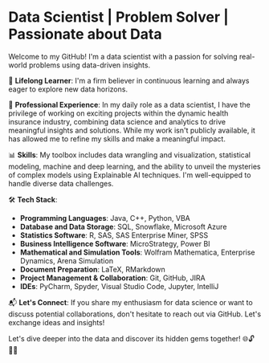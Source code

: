 # Data Scientist | Problem Solver | Passionate about Data

Welcome to my GitHub! I'm a data scientist with a passion for solving real-world problems using data-driven insights.

🌱 **Lifelong Learner**: I'm a firm believer in continuous learning and always eager to explore new data horizons. 

💼 **Professional Experience**: In my daily role as a data scientist, I have the privilege of working on exciting projects within the dynamic health insurance industry, combining data science and analytics to drive meaningful insights and solutions. While my work isn't publicly available, it has allowed me to refine my skills and make a meaningful impact.

📊 **Skills**: My toolbox includes data wrangling and visualization, statistical modeling, machine and deep learning, and the ability to unveil the mysteries of complex models using Explainable AI techniques. I'm well-equipped to handle diverse data challenges.

🛠️ **Tech Stack**:
- **Programming Languages**: Java, C++, Python, VBA
- **Database and Data Storage**: SQL, Snowflake, Microsoft Azure
- **Statistics Software**: R, SAS, SAS Enterprise Miner, SPSS
- **Business Intelligence Software**: MicroStrategy, Power BI
- **Mathematical and Simulation Tools**: Wolfram Mathematica, Enterprise Dynamics, Arena Simulation
- **Document Preparation**: LaTeX, RMarkdown
- **Project Management & Collaboration**: Git, GitHub, JIRA
- **IDEs**: PyCharm, Spyder, Visual Studio Code, Jupyter, IntelliJ

📬 **Let's Connect**: If you share my enthusiasm for data science or want to discuss potential collaborations, don't hesitate to reach out via GitHub. Let's exchange ideas and insights!

Let's dive deeper into the data and discover its hidden gems together! 🌐🔓🕵️‍♂️
